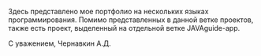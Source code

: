 Здесь представлено мое портфолио на нескольких языках программирования. Помимо представленных в данной ветке проектов, также есть проект, выделенный на отдельной ветке JAVAguide-app.

С уважением, Чернавкин А.Д.
